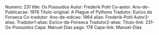 Numero: 231
title: Os Possuídos
Autor: Frederik Pohl
Co-autor: 
Ano-de-Publicacao: 1976
Titulo-original: A Plague of Pythons
Tradutor: Eurico da Fonseca
Co-tradutor: 
Ano-de-edicao: 1964
alias: Frederik-Pohl
Autor2-alias: 
Tradutor1-alias: Eurico-da-Fonseca
Tradutor2-alias: 
Titulo-link: 231-Os-Possuidos
Capa: Manuel Dias
pags: 178
Capa-link: Manuel-Dias